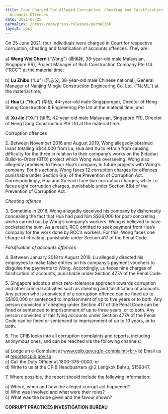 ```yaml
---
title: Four Charged For Alleged Corruption, Cheating and Falsification of
  Accounts Offences
date: 2021-06-25
permalink: /press-room/press-releases/permalink
layout: post
---
```

On 25 June 2021, four individuals were charged in Court for respective corruption, cheating and falsification of accounts offences. They are:

a) **Wong Wei Chern** (“Wong”) (黄伟拯, 38-year-old male Malaysian, Singapore PR), Project Manager of Rich Construction Company Pte Ltd (“RCC”) at the material time;

b) **Lu Zhibo** (“Lu”) (吕志波, 38-year-old male Chinese national), General Manager of Nanjing Minglu Construction Engineering Co. Ltd. (“NJML”) at the material time;

c) **Hua Li** (“Hua”) (华历, 44-year-old male Singaporean), Director of Heng Sheng Construction & Engineering Pte Ltd at the material time; and

d) **Xu Jie** (“Xu”) (徐杰, 42-year-old male Malaysian, Singapore PR), Director of Heng Dong Construction Pte Ltd at the material time.
 

Corruption offences

2\.  Between November 2016 and August 2019, Wong allegedly obtained loans totalling S$44,000 from Lu, Hua and Xu to refrain from causing difficulty for the three in relation to their company’s works on the Bidadari Build-to-Order (BTO) project which Wong was overseeing. Wong also allegedly promised to favour Hua’s company in future projects with Wong’s company.  For his actions, Wong faces 12 corruption charges for offences punishable under Section 6(a) of the Prevention of Corruption Act. Correspondingly, Hua and Xu each face two corruption charges, while Lu faces eight corruption charges, punishable under Section 6(b) of the Prevention of Corruption Act. 

*Cheating offence*

3\.       Sometime in 2018, Wong allegedly deceived his company by dishonestly concealing the fact that Hua had paid him S$26,000 for post-concreting works carried out by Wong’s company’s workers. Wong is believed to have pocketed the sum. As a result, RCC omitted to seek payment from Hua’s company for the work done by RCC’s workers. For this, Wong faces one charge of cheating, punishable under Section 417 of the Penal Code.  

*Falsification of accounts offences*

4\. Between January 2018 to August 2019, Lu allegedly directed his employees to make false entries on his company’s payment vouchers to disguise the payments to Wong. Accordingly, Lu faces nine charges of falsification of accounts, punishable under Section 477A of the Penal Code.

5\.         Singapore adopts a strict zero-tolerance approach towards corruption and other criminal activities such as cheating and falsification of accounts. Any person who is convicted of a corruption offence can be fined up to S$100,000 or sentenced to imprisonment of up to five years or to both. Any person convicted of cheating under Section 417 of the Penal Code can be fined or sentenced to imprisonment of up to three years, or to both. Any person convicted of falsifying accounts under Section 477A of the Penal Code can be fined or sentenced to imprisonment of up to 10 years, or to both. 

6\.         The CPIB looks into all corruption complaints and reports, including anonymous ones, and can be reached via the following channels:

a) Lodge an e-Complaint at www.cpib.gov.sg/e-complaint;<br>
b) Email us at report@cpib.gov.sg;<Br>
c) Call the Duty Officer at 1800-376-0000; or<br>
d) Write to us at the CPIB Headquarters @ 2 Lengkok Bahru, S159047.

7\.       Where possible, the report should include the following information:

a) Where, when and how the alleged corrupt act happened?<br>
b) Who was involved and what were their roles?<br>
c) What was the bribe given and the favour shown?


**CORRUPT PRACTICES INVESTIGATION BUREAU**